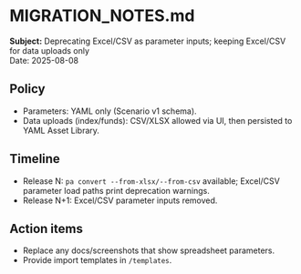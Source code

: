 # MIGRATION_NOTES.md
**Subject:** Deprecating Excel/CSV as parameter inputs; keeping Excel/CSV for data uploads only  
Date: 2025-08-08

## Policy
- Parameters: YAML only (Scenario v1 schema).
- Data uploads (index/funds): CSV/XLSX allowed via UI, then persisted to YAML Asset Library.

## Timeline
- Release N: `pa convert --from-xlsx/--from-csv` available; Excel/CSV parameter load paths print deprecation warnings.
- Release N+1: Excel/CSV parameter inputs removed.

## Action items
- Replace any docs/screenshots that show spreadsheet parameters.
- Provide import templates in `/templates`.
